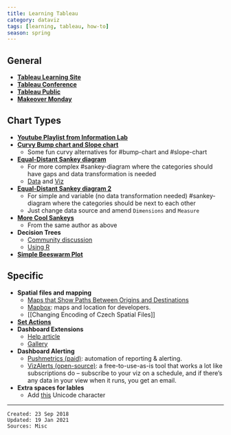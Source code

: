 ```yaml
---
title: Learning Tableau
category: dataviz
tags: [learning, tableau, how-to]
season: spring
---
```


## General
* [**Tableau Learning Site**](https://www.tableau.com/learn)
* [**Tableau Conference**](https://www.tableau.com/community/events/conference)
* [**Tableau Public**](https://public.tableau.com/en-gb/gallery)
* [**Makeover Monday**](https://www.makeovermonday.co.uk/)

## Chart Types
* [**Youtube Playlist from Information Lab**](https://www.youtube.com/playlist?list=PL_t5OlLHbVGxFSiWXUsEQrDPvFd1Nhxiu)
* [**Curvy Bump chart and Slope chart**](https://www.flerlagetwins.com/2019/03/curvy-bump-chart-slope-chart-template_27.html)
	* Some fun curvy alternatives for #bump-chart and #slope-chart
* [**Equal-Distant Sankey diagram**](https://www.flerlagetwins.com/2018/04/sankey-template.html)
	* For more complex #sankey-diagram where the categories should have gaps and data transformation is needed
	* [Data](https://github.com/one-data-cookie/digi-garden/raw/master/assets/src/Equal-Width-Sankey-Template.xlsx) and [Viz](https://github.com/one-data-cookie/digi-garden/raw/master/assets/src/Equal-Width-Sankey-Template.twbx)
* [**Equal-Distant Sankey diagram 2**](https://www.theinformationlab.co.uk/2018/03/09/build-sankey-diagram-tableau-without-data-prep-beforehand/)
	* For simple and variable (no data transformation needed) #sankey-diagram where the categories should be next to each other
	* Just change data source and amend `Dimensions` and `Measure`
* [**More Cool Sankeys**](https://www.flerlagetwins.com/2019/04/more-sankey-templates.html)
	* From the same author as above
* **Decision Trees**
	* [Community discussion](https://community.tableau.com/s/question/0D54T00000C5Q1ISAV/decision-trees-flow-diagrams-sankeys-in-tableau-here-is-a-solution-)
	* [Using R](https://boraberan.wordpress.com/2014/02/07/decision-trees-in-tableau-using-r/)
* [**Simple Beeswarm Plot**](https://www.flerlagetwins.com/2020/11/beeswarm.html)

## Specific
* **Spatial files and mapping**
    * [Maps that Show Paths Between Origins and Destinations](https://onlinehelp.tableau.com/current/pro/desktop/en-us/maps_howto_origin_destination.html)
	* [Mapbox](https://www.mapbox.com/): maps and location for developers.
	* [[Changing Encoding of Czech Spatial Files]]
* [**Set Actions**](https://www.artofthevizable.com/?mc_cid=75e8be54c0&mc_eid=6253eeeab0)
* **Dashboard Extensions**
	* [Help article](https://help.tableau.com/current/pro/desktop/en-gb/dashboard_extensions.htm)
	* [Gallery](https://extensiongallery.tableau.com/extensions?version=2020.3&per-page=50)
* **Dashboard Alerting**
	* [Pushmetrics (paid)](https://pushmetrics.io/): automation of reporting & alerting.
	* [VizAlerts (open-source)](https://community.tableau.com/s/group/0F94T000000gQijSAE/vizalerts): a free-to-use-as-is tool that works a lot like subscriptions do – subscribe to your viz on a schedule, and if there’s any data in your view when it runs, you get an email.
* **Extra spaces for lables**
	* Add [this](https://www.compart.com/en/unicode/U+2800) Unicode character


---

    Created: 23 Sep 2018
    Updated: 19 Jan 2021
	Sources: Misc
    